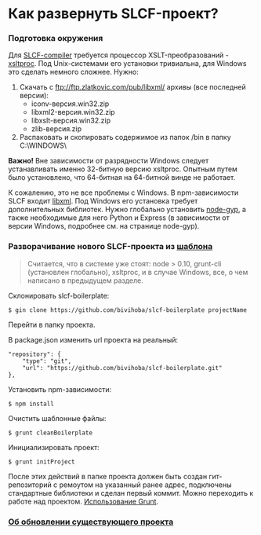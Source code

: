 Как развернуть SLCF-проект?
=========

### Подготовка окружения

Для [SLCF-compiler](https://github.com/bivihoba/slcf-compiler) требуется процессор XSLT-преобразований - [xsltproc](http://xmlsoft.org/XSLT/xsltproc2.html).
Под Unix-системами его установки тривиальна, для Windows это сделать немного сложнее. Нужно:

1. Скачать с ftp://ftp.zlatkovic.com/pub/libxml/ архивы (все последней версии):
	- iconv-версия.win32.zip
	- libxml2-версия.win32.zip
	- libxslt-версия.win32.zip
	- zlib-версия.zip
2. Распаковать и скопировать содержимое из папок /bin в папку C:\WINDOWS\

**Важно!** Вне зависимости от разрядности Windows следует устанавливать именно 32-битную версию xsltproc.
Опытным путем было установлено, что 64-битная на 64-битной винде не работает.

К сожалению, это не все проблемы с Windows.
В npm-зависимости SLCF входит [libxml](https://github.com/polotek/libxmljs).
Под Windows его установка требует дополнительных библиотек.
Нужно глобально установить [node-gyp](https://github.com/TooTallNate/node-gyp),
а также необходимые для него Python и Express (в зависимости от версии Windows, подробнее см. на странице node-gyp).

### Разворачивание нового SLCF-проекта из [шаблона](https://github.com/bivihoba/slcf-boilerplate)

> Считается, что в системе уже стоят:
node > 0.10,
grunt-cli (установлен глобально),
xsltproc,
и в случае Windows, все, о чем написано в предыдущем разделе.

Склонировать slcf-boilerplate:

```
$ gin clone https://github.com/bivihoba/slcf-boilerplate projectName
```

Перейти в папку проекта.

В package.json изменить url проекта на реальный:

```
"repository": {
	"type": "git",
	"url": "https://github.com/bivihoba/slcf-boilerplate.git"
},
```

Установить npm-зависимости:

```
$ npm install
```

Очистить шаблонные файлы:

```
$ grunt cleanBoilerplate

```

Инициализировать проект:

```
$ grunt initProject
```

После этих действий в папке проекта должен быть создан гит-репозиторий с ремоутом на указанный ранее адрес,
подключены стандартные библиотеки и сделан первый коммит.
Можно переходить к работе над проектом. [Использование Grunt](grunt.md).

### [Об обновлении существующего проекта](update.md)
